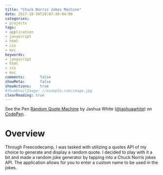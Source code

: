 ```yaml
---
title: "Chuck Norris Jokes Machine"
date: 2017-10-30T20:07:49-04:00
categories:
- projects
tags:
- application
- javascript
- html
- css
- mvc
keywords:
- javascript
- html
- css
- mvc
comments:       false
showMeta:       false
showActions:    true
#thumbnailImage: //example.com/image.jpg
clearReading: true
---
```

<p data-height="800" data-theme-id="light" data-slug-hash="aBXBMX" data-default-tab="result" data-user="jashuawhite" data-embed-version="2" data-pen-title="Random Quote Machine" class="codepen">See the Pen <a href="https://codepen.io/jashuawhite/pen/aBXBMX/">Random Quote Machine</a> by Jashua White (<a href="https://codepen.io/jashuawhite">@jashuawhite</a>) on <a href="https://codepen.io">CodePen</a>.</p>
<script async src="https://production-assets.codepen.io/assets/embed/ei.js"></script>

# Overview
Through Freecodecamp, I was tasked with utilizing a quotes API of my choice to generate and display a random quote. I decided to play with it a bit and made a random joke generator by tapping into a Chuck Norris jokes API. The application allows for you to enter a custom name to be used in the jokes. 

